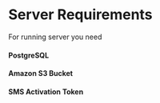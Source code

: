 # Server Requirements

For running server you need

#### PostgreSQL

#### Amazon S3 Bucket

#### SMS Activation Token
